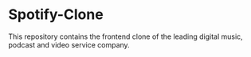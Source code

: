 # Spotify-Clone
This repository contains the frontend clone of the leading digital music, podcast and video service company.
